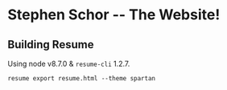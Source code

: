# Stephen Schor -- The Website!

## Building Resume

Using node v8.7.0 & `resume-cli` 1.2.7.

`resume export resume.html --theme spartan`
